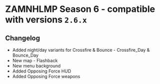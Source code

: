 # ZAMNHLMP Season 6 - compatible with versions `2.6.x`
## Changelog
- Added night/day variants for Crossfire & Bounce - Crossfire_Day & Bounce_Day
- New map - Flashback
- New menu background
- Added Opposing Force HUD
- Added Opposing Force weapons